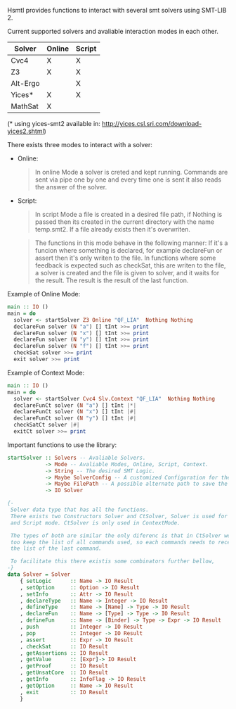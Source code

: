 Hsmtl provides functions to interact with several smt solvers using SMT-LIB 2.

Current supported solvers and avaliable interaction modes in each other.


| Solver | Online | Script |
|--------|--------|--------|
| Cvc4   | X      | X      |
| Z3     | X      | X      |
| Alt-Ergo|       | X      |
| Yices* | X      | X      |
| MathSat| X      |        |


 (* using yices-smt2 available in: http://yices.csl.sri.com/download-yices2.shtml)

There exists three modes to interact with a solver:

* Online:

  > In online Mode a solver is creted and kept running.
  Commands are sent via pipe one by one and every time one
   is sent it also reads the answer of the solver.

* Script:

    >In script Mode a file is created in a desired file path,
    if Nothing is passed then its created in the current directory
    with the name temp.smt2. If a file already exists then it's overwriten.

    >The functions in this mode behave in the following manner:
    If it's a funcion where something is declared, for example declareFun or
    assert then it's only writen to the file. In functions where some feedback
    is expected such as checkSat, this are writen to the file, a solver is
    created and the file is given to solver, and it waits for the result.
    The result is the result of the last function.




Example of Online Mode:

```haskell
main :: IO ()
main = do
  solver <- startSolver Z3 Online "QF_LIA"  Nothing Nothing
  declareFun solver (N "a") [] tInt >>= print
  declareFun solver (N "x") [] tInt >>= print
  declareFun solver (N "y") [] tInt >>= print
  declareFun solver (N "f") [] tInt >>= print
  checkSat solver >>= print
  exit solver >>= print
```

Example of Context Mode:

```haskell
main :: IO ()
main = do
  solver <- startSolver Cvc4 Slv.Context "QF_LIA"  Nothing Nothing
  declareFunCt solver (N "a") [] tInt |*|
  declareFunCt solver (N "x") [] tInt |#|
  declareFunCt solver (N "y") [] tInt |#|
  checkSatCt solver |#|
  exitCt solver >>= print
```

Important functions to use the library:


```haskell
startSolver :: Solvers -- Avaliable Solvers.
            -> Mode -- Avaliable Modes, Online, Script, Context.
            -> String -- The desired SMT Logic.
            -> Maybe SolverConfig -- A customized Configuration for the Solver.
            -> Maybe FilePath -- A possible alternate path to save the Script.
            -> IO Solver

{-
 Solver data type that has all the functions.
 There exists two Constructors Solver and CtSolver, Solver is used for Online
 and Script mode. CtSolver is only used in ContextMode.

 The types of both are similar the only diferenc is that in CtSolver we need
 too keep the list of all commands used, so each commands needs to receive
 the list of the last command.

 To facilitate this there existis some combinators further bellow,
-}
data Solver = Solver
    { setLogic      :: Name -> IO Result
    , setOption     :: Option -> IO Result
    , setInfo       :: Attr -> IO Result
    , declareType   :: Name -> Integer -> IO Result
    , defineType    :: Name -> [Name] -> Type -> IO Result
    , declareFun    :: Name -> [Type] -> Type -> IO Result
    , defineFun     :: Name -> [Binder] -> Type -> Expr -> IO Result
    , push          :: Integer -> IO Result
    , pop           :: Integer -> IO Result
    , assert        :: Expr -> IO Result
    , checkSat      :: IO Result
    , getAssertions :: IO Result
    , getValue      :: [Expr]-> IO Result
    , getProof      :: IO Result
    , getUnsatCore  :: IO Result
    , getInfo       :: InfoFlag -> IO Result
    , getOption     :: Name -> IO Result
    , exit          :: IO Result
    }
```
